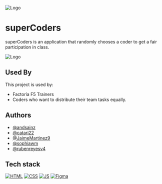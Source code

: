 ![Logo](https://pbs.twimg.com/media/F18uK5WWcAAsEvp?format=png&name=240x240)
# superCoders

superCoders is an application that randomly chooses a coder to get a fair participation in class.

![Logo](https://pbs.twimg.com/media/F180RwrWcAA5DxL?format=png&name=small)

## Used By

This project is used by:

- Factoría F5 Trainers
- Coders who want to distribute their team tasks equally.

## Authors

- [@andsainz](https://github.com/andsainz)
- [@catari22](https://github.com/catari22)
- [@JaimeMartinez9](https://github.com/JaimeMartinez9)
- [@sophiawm](https://github.com/sophiawm)
- [@rubenreyesv4](https://github.com/rubenreyesv4)
## Tech stack

[![HTML](https://img.shields.io/badge/HTML5-E34F26?style=for-the-badge&logo=html5&logoColor=white)]()
[![CSS](https://img.shields.io/badge/CSS3-1572B6?style=for-the-badge&logo=css3&logoColor=white)]()
[![JS](https://img.shields.io/badge/JavaScript-323330?style=for-the-badge&logo=javascript&logoColor=F7DF1E)]()
[![Figma](https://img.shields.io/badge/Figma-F24E1E?style=for-the-badge&logo=figma&logoColor=white)](https://www.figma.com/file/q8elS6apU4KOkAhHScNVss/Project-superCoder?type=design&node-id=50%3A658&mode=design&t=qpnBNTZfdC4otvSG-1)
